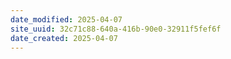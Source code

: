```yaml
---
date_modified: 2025-04-07
site_uuid: 32c71c88-640a-416b-90e0-32911f5fef6f
date_created: 2025-04-07
---
```


